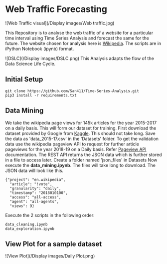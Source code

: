 # Web Traffic Forecasting
![Web Traffic visual](/Display images/Web traffic.jpg)

This Repository is to analyse the web traffic of a website for a particular time interval using Time Series Analysis and forecast the same for the future. The website chosen for analysis here is [Wikipedia](https://www.wikipedia.org/). 
The scripts are in iPython Notebook (ipynb) format.

![DSLC](/Display images/DSLC.png)
This Analysis adapts the flow of the Data Science Life Cycle.

## Initial Setup

```
git clone https://github.com/San411/Time-Series-Analysis.git
pip3 install -r requirements.txt
```
## Data Mining

We take the wikipedia page views for 145k articles for the year 2015-2017 on a daily basis. This will form our dataset for training.
First download the dataset provided by Google from [Kaggle](https://www.kaggle.com/c/web-traffic-time-series-forecasting/data). This should not take long. Save the data as 'data_2015-17.csv' in the 'Datasets' folder.
To get the validation data use the wikipedia pageview API to request for further article pageviews for the year 2018-19 on a Daily basis. Refer [Pageview API](https://wikimedia.org/api/rest_v1/) documentation.
The REST API returns the JSON data which is further stored in a file to access later. Create a folder named 'json_files' in Datasets
Now execute the **data_mining.ipynb**. The files will take long to download. 
The JSON data will look like this.
```
{"project": "en.wikipedia",
  "article": "!vote", 
  "granularity": "daily",
  "timestamp": "2018010100",
  "access": "all-access", 
  "agent": "all-agents",
  "views": 9}
```

Execute the 2 scripts in the following order:
 ```
 data_cleaning.ipynb
 data_exploration.ipynb 
 ```
 
## View Plot for a sample dataset

![View Plot](/Display images/Daily Plot.png)







